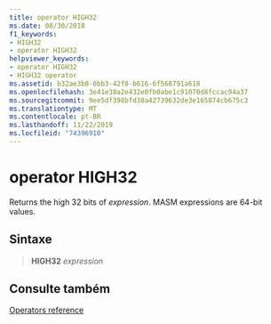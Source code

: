 ```yaml
---
title: operator HIGH32
ms.date: 08/30/2018
f1_keywords:
- HIGH32
- operator HIGH32
helpviewer_keywords:
- operator HIGH32
- HIGH32 operator
ms.assetid: b32ae3b8-0bb3-42f8-b616-6f568791a618
ms.openlocfilehash: 3e41e38a2e432e0fb0abe1c91070d8fccac94a37
ms.sourcegitcommit: 9ee5df398bfd30a42739632de3e165874cb675c3
ms.translationtype: MT
ms.contentlocale: pt-BR
ms.lasthandoff: 11/22/2019
ms.locfileid: "74396910"
---
```

# <a name="operator-high32"></a>operator HIGH32

Returns the high 32 bits of *expression*. MASM expressions are 64-bit values.

## <a name="syntax"></a>Sintaxe

> **HIGH32** *expression*

## <a name="see-also"></a>Consulte também

[Operators reference](operators-reference.md)

